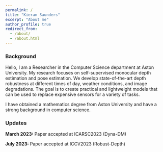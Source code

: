 ```yaml
---
permalink: /
title: "Kieran Saunders"
excerpt: "About me"
author_profile: true
redirect_from: 
  - /about/
  - /about.html
---
```



### Background

Hello, I am a Researcher in the Computer Science department at Aston University. My research focuses on self-supervised monocular depth estimation and pose estimation. We develop state-of-the-art depth robustness at different times of day, weather conditions, and image degradations. The goal is to create practical and lightweight models that can be used to replace expensive sensors for a variety of tasks. 

I have obtained a mathematics degree from Aston University and have a strong background in computer science.  

### Updates

**March 2023:** Paper accepted at ICARSC2023 (Dyna-DM)

**July 2023:** Paper accepted at ICCV2023 (Robust-Depth)
